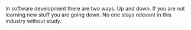 In software development there are two ways. Up and down. If you are not learning new stuff you are going down. No one stays relevant in this industry without study.
